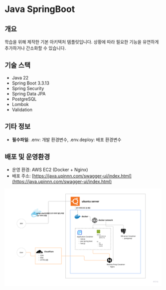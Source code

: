 # Java SpringBoot

## 개요
학습을 위해 제작한 기본 아키텍처 템플릿입니다.
상황에 따라 필요한 기능을 유연하게 추가하거나 간소화할 수 있습니다.

## 기술 스택
- Java 22
- Spring Boot 3.3.13
- Spring Security
- Spring Data JPA
- PostgreSQL
- Lombok
- Validation

## 기타 정보
- **필수파일**: .env: 개발 환경변수, .env.deploy: 배포 환경변수

## 배포 및 운영환경
- 운영 환경: AWS EC2 (Docker + Nginx)
- 배포 주소: [https://java.upinnn.com/swagger-ui/index.html](https://java.upinnn.com/swagger-ui/index.html)

![](project_deploy.png)